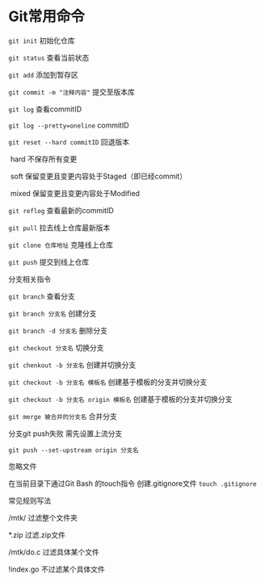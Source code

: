 # Git常用命令



`git init` 初始化仓库


`git status` 查看当前状态

`git add` 添加到暂存区

`git commit -m "注释内容"` 提交至版本库



`git log` 查看commitID

`git log --pretty=oneline` commitID

`git reset --hard commitID`  回退版本

​	hard 不保存所有变更

​	soft 保留变更且变更内容处于Staged（即已经commit）

​	mixed 保留变更且变更内容处于Modified

`git reflog` 查看最新的commitID

`git pull` 拉去线上仓库最新版本



`git clone 仓库地址` 克隆线上仓库

`git push`  提交到线上仓库



分支相关指令

`git branch` 查看分支

`git branch 分支名` 创建分支

`git branch -d 分支名` 删除分支

`git checkout 分支名` 切换分支

`git chenkout -b 分支名` 创建并切换分支

`git checkout -b 分支名 模板名` 创建基于模板的分支并切换分支

`git checkout -b 分支名 origin 模板名` 创建基于模板的分支并切换分支

`git merge 被合并的分支名` 合并分支 



分支git push失败 需先设置上流分支

`git push --set-upstream origin 分支名`



忽略文件

在当前目录下通过Git Bash 的touch指令 创建.gitignore文件 `touch .gitignore`

常见规则写法

/mtk/ 过滤整个文件夹

*.zip 过滤.zip文件

/mtk/do.c 过滤具体某个文件

!index.go 不过滤某个具体文件

